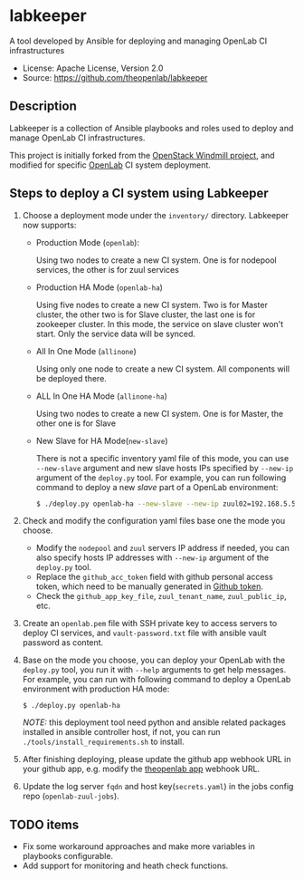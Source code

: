 # labkeeper

A tool developed by Ansible for deploying and managing OpenLab CI infrastructures

- License: Apache License, Version 2.0
- Source: https://github.com/theopenlab/labkeeper

## Description

Labkeeper is a collection of Ansible playbooks and roles used to deploy and manage
OpenLab CI infrastructures.

This project is initially forked from the [OpenStack Windmill project](https://github.com/openstack/windmill), and
modified for specific [OpenLab](https://github.com/theopenlab) CI system deployment.

## Steps to deploy a CI system using Labkeeper

1. Choose a deployment mode under the `inventory/` directory. Labkeeper now supports:

   - Production Mode (`openlab`):

     Using two nodes to create a new CI system. One is for nodepool services, the other is for zuul services

   - Production HA Mode (`openlab-ha`)

     Using five nodes to create a new CI system. Two is for Master cluster, the other two is for Slave cluster, the last one is for zookeeper cluster. In this mode, the service on slave cluster won't start. Only the service data will be synced.

   - All In One Mode (`allinone`)

     Using only one node to create a new CI system. All components will be deployed there.

   - ALL In One HA Mode (`allinone-ha`)

     Using two nodes to  create a new CI system. One is for Master, the other one is for Slave

   - New Slave for HA Mode(`new-slave`)

     There is not a specific inventory yaml file of this mode, you can use `--new-slave` argument
     and new slave hosts IPs specified by `--new-ip` argument of the `deploy.py` tool. For example,
      you can run following command to deploy a new *slave* part of a OpenLab environment:

     ```bash
     $ ./deploy.py openlab-ha --new-slave --new-ip zuul02=192.168.5.5 --new-ip nodepool02=192.168.6.6
     ```

2. Check and modify the configuration yaml files base one the mode you choose.

   - Modify the `nodepool` and `zuul` servers IP address if needed, you can also specify hosts
     IP addresses with `--new-ip` argument of the `deploy.py` tool.
   - Replace the `github_acc_token` field with github personal access token, which need to be
     manually generated in [Github token](https://github.com/settings/tokens).
   - Check the `github_app_key_file`, `zuul_tenant_name`, `zuul_public_ip`, etc.

3. Create an `openlab.pem` file with SSH private key to access servers to deploy CI services,
   and `vault-password.txt`  file with ansible vault password as content.

4. Base on the mode you choose, you can deploy your OpenLab with the `deploy.py` tool, you run
   it with `--help` arguments to get help messages. For example, you can run with following
   command to deploy a OpenLab environment with production HA mode:

   ```
   $ ./deploy.py openlab-ha
   ```
   *NOTE:* this deployment tool need python and ansible related packages installed in ansible
   controller host, if not, you can run `./tools/install_requirements.sh` to install.

5. After finishing deploying, please update the github app webhook URL in your github app, e.g. modify the [theopenlab app](https://github.com/organizations/theopenlab/settings/apps/theopenlab-ci) webhook URL.

6. Update the log server `fqdn` and host key(`secrets.yaml`) in the jobs config repo (`openlab-zuul-jobs`).

## TODO items

- Fix some workaround approaches and make more variables in playbooks configurable.
- Add support for monitoring and heath check functions.
